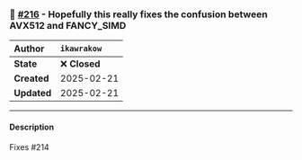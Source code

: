 ### 🐛 [#216](https://github.com/ikawrakow/ik_llama.cpp/pull/216) - Hopefully this really fixes the confusion between AVX512 and FANCY_SIMD

| **Author** | `ikawrakow` |
| :--- | :--- |
| **State** | ❌ **Closed** |
| **Created** | 2025-02-21 |
| **Updated** | 2025-02-21 |

---

#### Description

Fixes #214